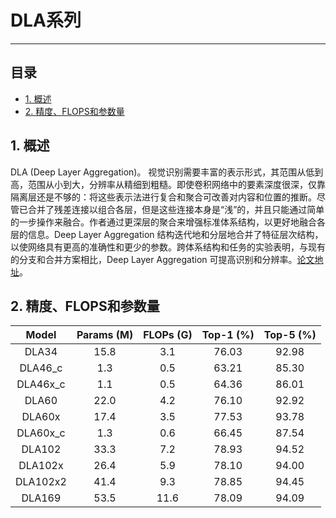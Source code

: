 # DLA系列
----
## 目录
* [1. 概述](#1)
* [2. 精度、FLOPS和参数量](#2)

<a name='1'></a>

## 1. 概述

DLA (Deep Layer Aggregation)。 视觉识别需要丰富的表示形式，其范围从低到高，范围从小到大，分辨率从精细到粗糙。即使卷积网络中的要素深度很深，仅靠隔离层还是不够的：将这些表示法进行复合和聚合可改善对内容和位置的推断。尽管已合并了残差连接以组合各层，但是这些连接本身是“浅”的，并且只能通过简单的一步操作来融合。作者通过更深层的聚合来增强标准体系结构，以更好地融合各层的信息。Deep Layer Aggregation 结构迭代地和分层地合并了特征层次结构，以使网络具有更高的准确性和更少的参数。跨体系结构和任务的实验表明，与现有的分支和合并方案相比，Deep Layer Aggregation 可提高识别和分辨率。[论文地址](https://arxiv.org/abs/1707.06484)。

<a name='2'></a>

## 2. 精度、FLOPS和参数量

|         Model         | Params (M) | FLOPs (G) | Top-1 (%) | Top-5 (%) |
|:-----------------:|:----------:|:---------:|:---------:|:---------:|
| DLA34                 | 15.8       | 3.1       | 76.03     |   92.98   |
| DLA46_c              | 1.3        | 0.5       | 63.21     |   85.30   |
| DLA46x_c            | 1.1        | 0.5       | 64.36     |   86.01   |
| DLA60               | 22.0       | 4.2       | 76.10    |   92.92   |
| DLA60x             | 17.4       | 3.5       | 77.53    |   93.78   |
| DLA60x_c              | 1.3        | 0.6       | 66.45     |   87.54   | 
| DLA102                | 33.3       | 7.2       | 78.93     |   94.52   |
| DLA102x             | 26.4       | 5.9       | 78.10     |   94.00   |
| DLA102x2              | 41.4       | 9.3       | 78.85     |   94.45   |
| DLA169                | 53.5       | 11.6      | 78.09    |   94.09   |